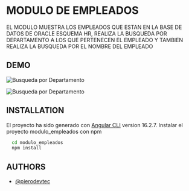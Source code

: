 # MODULO DE EMPLEADOS

EL MODULO MUESTRA LOS EMPLEADOS QUE ESTAN EN LA BASE DE DATOS DE ORACLE ESQUEMA HR, REALIZA LA BUSQUEDA POR DEPARTAMENTO A LOS QUE PERTENECEN EL EMPLEADO Y TAMBIEN REALIZA LA BUSQUEDA POR EL NOMBRE DEL EMPLEADO

## DEMO

![Busqueda por Departamento](https://github.com/PieroDevTec/moduloEmpleado/src/assets/demo_departamento.PNG)

![Busqueda por Departamento](src/assets/demo_empleado.PNG)

## INSTALLATION
El proyecto ha sido generado con  [Angular CLI](https://github.com/angular/angular-cli) version 16.2.7.
Instalar el proyecto modulo_empleados con npm

```bash
  cd modulo_empleados
  npm install
```
    
## AUTHORS

- [@pierodevtec](https://github.com/PieroDevTec/moduloEmpleado)




